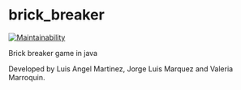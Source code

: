 # brick_breaker
[![Maintainability](https://api.codeclimate.com/v1/badges/c07f470729d068c359e1/maintainability)](https://codeclimate.com/github/lagwy/brick_breaker/maintainability)

Brick breaker game in java

Developed by Luis Angel Martinez, Jorge Luis Marquez and Valeria Marroquin. 
